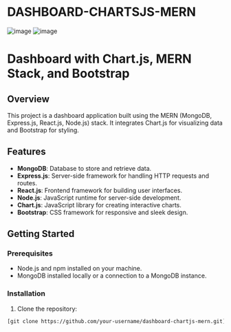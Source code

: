 # DASHBOARD-CHARTSJS-MERN


![image](https://github.com/ankit00010/DASHBOARD-CHARTSJS-MERN/assets/111192702/4f9ed7e6-05f3-46f2-a3cc-e0945f326c5c)
![image](https://github.com/ankit00010/DASHBOARD-CHARTSJS-MERN/assets/111192702/154822ea-72a4-4251-93a5-046d6ed2bb21)


# Dashboard with Chart.js, MERN Stack, and Bootstrap

## Overview

This project is a dashboard application built using the MERN (MongoDB, Express.js, React.js, Node.js) stack. It integrates Chart.js for visualizing data and Bootstrap for styling.

## Features

- **MongoDB**: Database to store and retrieve data.
- **Express.js**: Server-side framework for handling HTTP requests and routes.
- **React.js**: Frontend framework for building user interfaces.
- **Node.js**: JavaScript runtime for server-side development.
- **Chart.js**: JavaScript library for creating interactive charts.
- **Bootstrap**: CSS framework for responsive and sleek design.

## Getting Started

### Prerequisites

- Node.js and npm installed on your machine.
- MongoDB installed locally or a connection to a MongoDB instance.

### Installation

1. Clone the repository:

```bash
[git clone https://github.com/your-username/dashboard-chartjs-mern.git](https://github.com/ankit00010/DASHBOARD-CHARTSJS-MERN.git)https://github.com/ankit00010/DASHBOARD-CHARTSJS-MERN.git





